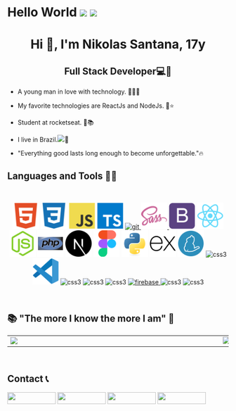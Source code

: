 # Hello World <img src="https://github.com/rajput2107/rajput2107/blob/master/Assets/Earth.gif" width="24px" /> <img width="30px" src="https://raw.githubusercontent.com/kaueMarques/kaueMarques/master/hi.gif">


<h1 align="center">Hi 👋, I'm Nikolas Santana, 17y</h1>
<h2 align="center">Full Stack Developer💻🚀</h2>


- <p>A young man in love with technology. 👨🏻‍💻</p>

- <p>My favorite technologies are ReactJs and NodeJs. 💖⭐</p>

- <p> Student at rocketseat. 🚀📚</p>

- <p>I live in Brazil.<img width="15px" src="https://image.flaticon.com/icons/png/512/206/206597.png">🚩</p>

- <p>"Everything good lasts long enough to become unforgettable."🔥</p>


## Languages and Tools 🔧🔨
<br>

<p align="center" margin="100px">
<img src="https://raw.githubusercontent.com/devicons/devicon/master/icons/html5/html5-plain.svg" alt="html5" padding="10px"  width="60" height="60"/>
<img src="https://raw.githubusercontent.com/devicons/devicon/master/icons/css3/css3-plain.svg" alt="css3" padding="10px"  width="60" height="60"/>
<img src="https://raw.githubusercontent.com/devicons/devicon/master/icons/javascript/javascript-original.svg" padding="10px" alt="javascript" width="60" height="60"/>
<img src="https://raw.githubusercontent.com/devicons/devicon/master/icons/typescript/typescript-plain.svg" alt="react" padding="10px" width="60" height="60"/>
<a href="https://git-scm.com/" target="_blank"> <img src="https://www.vectorlogo.zone/logos/git-scm/git-scm-icon.svg" alt="git" width="60" height="60"/> </a>
<a href="https://sass-lang.com" target="_blank"> <img src="https://raw.githubusercontent.com/devicons/devicon/master/icons/sass/sass-original.svg" alt="sass" width="60" height="60"/> </a>
<img src="https://raw.githubusercontent.com/devicons/devicon/master/icons/bootstrap/bootstrap-plain.svg" alt="react"  padding="10px"width="60" height="60"/>
<img src="https://raw.githubusercontent.com/devicons/devicon/master/icons/react/react-original.svg" alt="react" padding="10px" width="60" height="60"/>
<img src="https://raw.githubusercontent.com/devicons/devicon/master/icons/nodejs/nodejs-original.svg" alt="nodejs" padding="10px" width="60" height="60"/>
<img src="https://raw.githubusercontent.com/devicons/devicon/master/icons/php/php-original.svg" alt="php" padding="10px" width="60" height="60"/>
<img src="https://raw.githubusercontent.com/devicons/devicon/master/icons/nextjs/nextjs-original.svg" alt="nextjs" padding="10px" width="60" height="60"/>
<img src="https://raw.githubusercontent.com/devicons/devicon/master/icons/figma/figma-original.svg" alt="nodejs" padding="10px" width="60" height="60"/>
<img src="https://raw.githubusercontent.com/devicons/devicon/master/icons/python/python-original.svg" alt="nodejs" padding="10px" width="60" height="60"/>
<img src="https://raw.githubusercontent.com/devicons/devicon/master/icons/express/express-original.svg" alt="nodejs" padding="10px" width="60" height="60"/>    
<img src="https://raw.githubusercontent.com/devicons/devicon/master/icons/yarn/yarn-original.svg" alt="nodejs" padding="10px" width="60" height="60"/>
<img src="https://www.vectorlogo.zone/logos/jquery/jquery-icon.svg" alt="css3" padding="10px"  width="60" height="60"/>
<img src="https://raw.githubusercontent.com/devicons/devicon/master/icons/vscode/vscode-original.svg" alt="react" padding="10px" width="60" height="60"/>
<img src="https://www.vectorlogo.zone/logos/mysql/mysql-icon.svg" alt="css3" padding="10px"  width="60" height="60"/>
<img src="https://www.vectorlogo.zone/logos/java/java-icon.svg" alt="css3" padding="10px"  width="60" height="60"/>
<img src="https://www.vectorlogo.zone/logos/mongodb/mongodb-icon.svg" alt="css3" padding="10px"  width="60" height="60"/>
<a href="https://firebase.google.com/" target="_blank"> <img src="https://www.vectorlogo.zone/logos/firebase/firebase-icon.svg" padding="10px" alt="firebase" width="60" height="60"/> </a>
<img src="https://www.vectorlogo.zone/logos/getpostman/getpostman-icon.svg" alt="css3" padding="10px"  width="60" height="60"/>
<img src="https://www.vectorlogo.zone/logos/laravel/laravel-icon.svg" alt="css3" padding="10px"  width="60" height="60"/>
</p>

<br>

## 📚 "The more I know the more I am" 🧠

<center>
<table>
    <tr>
        <td><img width="470px" align="left" src="https://github-readme-stats.vercel.app/api?username=Nikolas-as&show_icons=true&theme=midnight-purple" /></td>
        <td><img width="470px" align="rigth" src="https://github-readme-stats.vercel.app/api/top-langs/?username=Nikolas-as&layout=compact&langs_count=12&theme=midnight-purple"/></td>
    </tr>   
</table>
</center>  
<br>

## Contact 📞

<div>
<a href="https://www.linkedin.com/in/nikolas-santana-0a00091a7/" target="_blank"><img width="110" height="27" src="https://img.shields.io/badge/-LinkedIn-%230077B5?style=for-the-badge&logo=linkedin&logoColor=white" target="_blank"></a>  
  <a href="https://www.instagram.com/nikolas.dev/" target="_blank"><img width="110" height="27" src="https://img.shields.io/badge/-Instagram-%23E4405F?style=for-the-badge&logo=instagram&logoColor=white" target="_blank"></a>
<a href = "mailto:nikolasdssantana@gmail.com"><img width="110" height="27" src="https://img.shields.io/badge/-Gmail-%23333?style=for-the-badge&logo=gmail&logoColor=white" target="_blank"></a>
 <a href="https://discord.gg/5zhvzFhuQw" target="_blank"><img width="110" height="27" src="https://img.shields.io/badge/Discord-7289DA?style=for-the-badge&logo=discord&logoColor=white" target="_blank"></a> 
</div>
